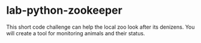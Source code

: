 # lab-python-zookeeper
This short code challenge can help the local zoo look after its denizens. You will create a tool for monitoring animals and their status.
